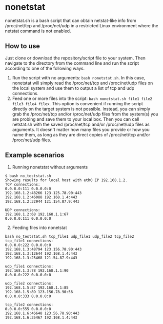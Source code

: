 # nonetstat
nonetstat.sh is a bash script that can obtain netstat-like info from /proc/net/tcp and /proc/net/udp in a restricted Linux environment where the netstat command is not enabled.

## How to use ##
Just clone or download the repository/script file to your system. Then navigate to the directory from the command line and run the script according to one of the following ways.
1. Run the script with no arguments: ```bash nonetstat.sh```. In this case, nonetstat will simply read the /proc/net/tcp and /proc/net/udp files on the local system and use them to output a list of tcp and udp connections.
2. Feed one or more files into the script: ```bash nonetstat.sh file1 file2 file3 file4 filex```. This option is convenient if running the script directly on the target system is not possible. Instead, you can simply grab the /proc/net/tcp and/or /proc/net/udp files from the system(s) you are probing and save them to your local box. Then you can call netstat.sh with the saved /proc/net/tcp and/or /proc/net/udp files as arguments. It doesn't matter how many files you provide or how you name them, as long as they are direct copies of /proc/net/tcp and/or /proc/net/udp files.

## Example scenarios ##
1. Running nonetstat without arguments
```
$ bash no_teststat.sh
Showing results for local host with eth0 IP 192.168.1.2.
TCP connections:
0.0.0.0:111 0.0.0.0:0
192.168.1.2:48266 123.125.78.90:443
192.168.1.2:46088 192.168.1.4:443
192.168.1.2:32944 121.154.87.9:443

UDP connections:
192.168.1.2:68 192.168.1.1:67
0.0.0.0:111 0.0.0.0:0
```

2. Feeding files into nonetstat
```
bash no_teststat.sh tcp_file1 udp_file1 udp_file2 tcp_file2 
tcp_file1 connections:
0.0.0.0:222 0.0.0.0:0
192.168.1.3:48794 123.156.78.90:443
192.168.1.3:12644 192.168.1.4:443
192.168.1.3:25468 121.54.87.9:443

udp_file1 connections:
192.168.1.3:78 192.168.1.1:90
0.0.0.0:222 0.0.0.0:0

udp_file2 connections:
192.168.1.5:87 192.168.1.1:85
192.168.1.5:89 123.156.78.90:56
0.0.0.0:333 0.0.0.0:0

tcp_file2 connections:
0.0.0.0:555 0.0.0.0:0
192.168.1.6:46648 123.56.78.90:443
192.168.1.6:35467 192.168.1.4:443
```

